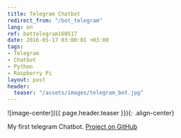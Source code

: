 ```yaml
---
title: Telegram Chatbot
redirect_from: "/bot_telegram"
lang: en
ref: bottelegram160517
date: 2016-05-17 03:00:01 +03:00
tags:
- Telegram
- Chatbot
- Python
- Raspberry Pi
layout: post
header:
  teaser: "/assets/images/telegram_bot.jpg"
---
```


![image-center]({{ page.header.teaser }}){: .align-center}

My first telegram Chatbot. [Project on GitHub](https://github.com/akarazeevprojects/TelegramBot)

